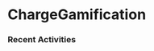 # ChargeGamification

### Recent Activities
<!--START_SECTION:activity-->

<!--END_SECTION:activity-->
